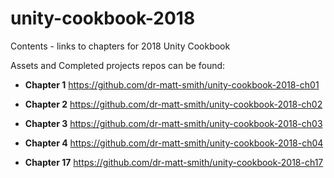 # unity-cookbook-2018
Contents - links to chapters for 2018 Unity Cookbook

Assets and Completed projects repos can be found:

- **Chapter 1** https://github.com/dr-matt-smith/unity-cookbook-2018-ch01
- **Chapter 2** https://github.com/dr-matt-smith/unity-cookbook-2018-ch02
- **Chapter 3** https://github.com/dr-matt-smith/unity-cookbook-2018-ch03
- **Chapter 4** https://github.com/dr-matt-smith/unity-cookbook-2018-ch04

- **Chapter 17** https://github.com/dr-matt-smith/unity-cookbook-2018-ch17

